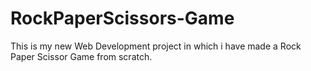 # RockPaperScissors-Game
This is my new Web Development project in which i have made a Rock Paper Scissor Game from scratch.
